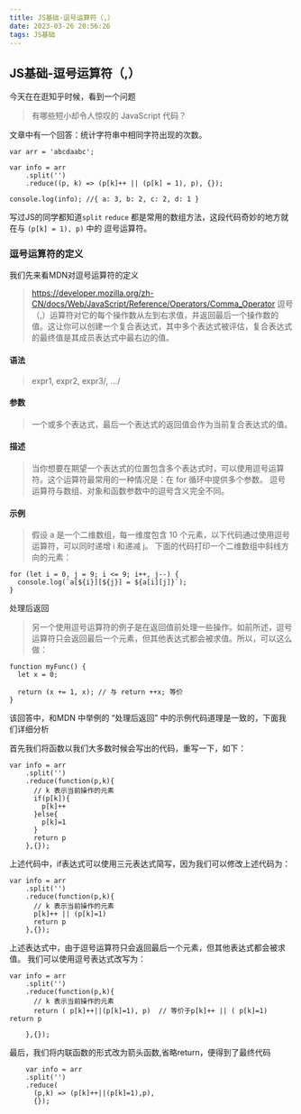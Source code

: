 ```yaml
---
title: JS基础-逗号运算符（,）
date: 2023-03-26 20:56:26
tags: JS基础
---
```


## JS基础-逗号运算符（,）

今天在在逛知乎时候，看到一个问题
> 有哪些短小却令人惊叹的 JavaScript 代码？

文章中有一个回答：统计字符串中相同字符出现的次数。

``` JS
var arr = 'abcdaabc';

var info = arr
    .split('')
    .reduce((p, k) => (p[k]++ || (p[k] = 1), p), {});

console.log(info); //{ a: 3, b: 2, c: 2, d: 1 }

```

写过JS的同学都知道```split``` ```reduce``` 都是常用的数组方法，这段代码奇妙的地方就在与 ```(p[k] = 1), p)``` 中的
逗号运算符。

### 逗号运算符的定义

我们先来看MDN对逗号运算符的定义

> <https://developer.mozilla.org/zh-CN/docs/Web/JavaScript/Reference/Operators/Comma_Operator>
> 逗号（,）运算符对它的每个操作数从左到右求值，并返回最后一个操作数的值。这让你可以创建一个复合表达式，其中多个表达式被评估，复合表达式的最终值是其成员表达式中最右边的值。

#### 语法

 > expr1, expr2, expr3/*, …*/

#### 参数

> 一个或多个表达式，最后一个表达式的返回值会作为当前复合表达式的值。

#### 描述

> 当你想要在期望一个表达式的位置包含多个表达式时，可以使用逗号运算符。这个运算符最常用的一种情况是：在 for 循环中提供多个参数。
> 逗号运算符与数组、对象和函数参数中的逗号含义完全不同。

#### 示例

>假设 a 是一个二维数组，每一维度包含 10 个元素，以下代码通过使用逗号运算符，可以同时递增 i 和递减 j。
>下面的代码打印一个二维数组中斜线方向的元素：

```JS
for (let i = 0, j = 9; i <= 9; i++, j--) {
  console.log(`a[${i}][${j}] = ${a[i][j]}`);
}
```

处理后返回

> 另一个使用逗号运算符的例子是在返回值前处理一些操作。如前所述，逗号运算符只会返回最后一个元素，但其他表达式都会被求值。所以，可以这么做：

```JS
function myFunc() {
  let x = 0;

  return (x += 1, x); // 与 return ++x; 等价
}

```

该回答中，和MDN 中举例的 “处理后返回” 中的示例代码道理是一致的，下面我们详细分析

首先我们将函数以我们大多数时候会写出的代码，重写一下，如下：

```JS
var info = arr
    .split('')
    .reduce(function(p,k){
      // k 表示当前操作的元素 
      if(p[k]){
        p[k]++
      }else{
        p[k]=1
      }
      return p
    },{});
```

上述代码中，if表达式可以使用三元表达式简写，因为我们可以修改上述代码为：

```JS
var info = arr
    .split('')
    .reduce(function(p,k){
      // k 表示当前操作的元素 
      p[k]++ || (p[k]=1)
      return p
    },{});
```

上述表达式中，由于逗号运算符只会返回最后一个元素，但其他表达式都会被求值。 我们可以使用逗号表达式改写为：

```JS
var info = arr
    .split('')
    .reduce(function(p,k){
      // k 表示当前操作的元素 
      return ( p[k]++||(p[k]=1), p)  // 等价于p[k]++ || ( p[k]=1) return p
 
    },{});
```

最后，我们将内联函数的形式改为箭头函数,省略return，便得到了最终代码

```JS
    var info = arr
    .split('')
    .reduce(
      (p,k) => (p[k]++||(p[k]=1),p),
      {});
```
